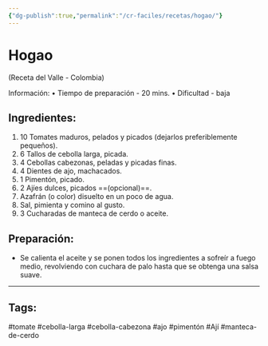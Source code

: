 ```yaml
---
{"dg-publish":true,"permalink":"/cr-faciles/recetas/hogao/"}
---
```


# Hogao
(Receta del Valle - Colombia)

Información:
• Tiempo de preparación - 20 mins.
• Dificultad - baja

## Ingredientes:
1. 10 Tomates maduros, pelados y picados (dejarlos preferiblemente pequeños).
2. 6 Tallos de cebolla larga, picada.
3. 4 Cebollas cabezonas, peladas y picadas finas.
4. 4 Dientes de ajo, machacados.
5. 1 Pimentón, picado.
6. 2 Ajíes dulces, picados ==(opcional)==.
7. Azafrán (o color) disuelto en un poco de agua.
8. Sal, pimienta y comino al gusto.
9. 3 Cucharadas de manteca de cerdo o aceite.

## Preparación:
- Se calienta el aceite y se ponen todos los ingredientes a sofreír a fuego medio, revolviendo con cuchara de palo hasta que se obtenga una salsa suave.

-----
## Tags:
#tomate #cebolla-larga #cebolla-cabezona #ajo #pimentón #Ají #manteca-de-cerdo